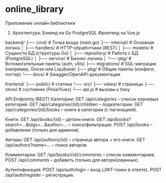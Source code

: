 # online_library
Приложение онлайн библиотеки

1. Архитектура:
Бэкенд на Go
PostgreSQL
Фронтенд на Vue.js


backend/
├── cmd/               # Точка входа (main.go)
├── internal/          # Основная логика
│   ├── handlers/      # HTTP-обработчики (REST)
│   ├── models/        # Сущности БД (структуры Go)
│   ├── repository/    # Работа с БД (PostgreSQL)
│   ├── service/       # Бизнес-логика
│   └── pkg/           # Вспомогательные пакеты (auth, utils)
├── migrations/        # SQL-миграции (например, Goose или Liquibase)
├── pkg/               # Общие пакеты (конфиги, логгер)
└── docs/              # Swagger/OpenAPI-документация

frontend/
├── public/          # статика
└── src/
    ├── views/       # страницы
    ├── store/        # состояние (Pinia/Vuex)
    └── api.js       # вызовы к бэку


API Endpoints (REST)
Категории:
GET /api/categories – список корневых категорий.
GET /api/categories/{id}/children – подкатегории.
GET /api/categories/{id}/books – книги в категории (с пагинацией).

Книги:
GET /api/books/{id} – детали книги.
GET /api/books?search=...&tags=...&author=... – поиск/фильтрация.
POST /api/books – добавление (только для админов).

Авторы:
GET /api/authors/{id} – страница автора + его книги.
GET /api/authors?name=... – поиск авторов.

Комментарии:
GET /api/books/{id}/comments – список комментариев.
POST /api/comments – добавить (только для авторизованных).

Аутентификация:
POST /api/auth/login – вход (JWT-токен в ответе).
POST /api/auth/register – регистрация.

